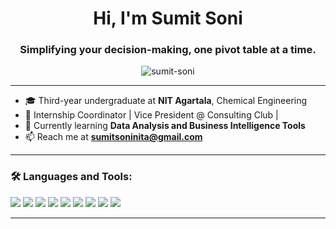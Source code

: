 <h1 align="center">Hi, I'm Sumit Soni</h1>
<h3 align="center">Simplifying your decision-making, one pivot table at a time.</h3>

<p align="center"> <img src="https://komarev.com/ghpvc/?username=sumit-soni&label=Profile%20views&color=0e75b6&style=flat" alt="sumit-soni" /> </p>

---

- 🎓 Third-year undergraduate at **NIT Agartala**, Chemical Engineering  
- 💼 Internship Coordinator | Vice President @ Consulting Club |
- 🌱 Currently learning **Data Analysis and Business Intelligence Tools**  
- 📫 Reach me at **sumitsoninita@gmail.com**

---

### 🛠️ Languages and Tools:
<p align="left">
  <img src="https://img.icons8.com/color/48/000000/python.png"/>
  <img src="https://img.icons8.com/color/48/000000/pandas.png"/>
  <img src="https://img.icons8.com/color/48/000000/numpy.png"/>
  <img src="https://img.icons8.com/color/48/000000/matplotlib.png"/>
  <img src="https://img.icons8.com/color/48/000000/seaborn.png"/>
  <img src="https://img.icons8.com/color/48/000000/jupyter.png"/>
  <img src="https://img.icons8.com/color/48/000000/git.png"/>
  <img src="https://img.icons8.com/color/48/000000/mysql-logo.png"/>
  <img src="https://img.icons8.com/color/48/000000/tableau-software.png"/>
</p>

---


